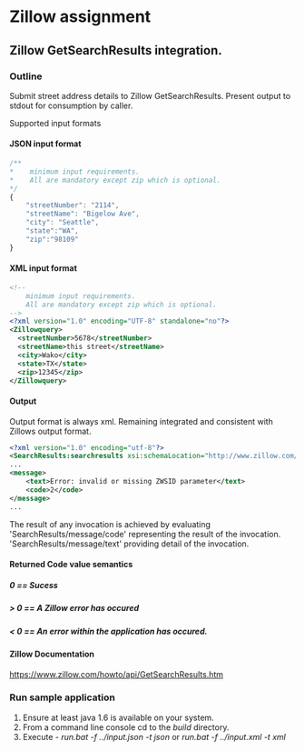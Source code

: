 # Zillow assignment

## Zillow GetSearchResults integration.

### Outline
Submit street address details to Zillow GetSearchResults. Present output to stdout for consumption by caller.

Supported input formats

#### JSON input format
```javascript
/**
*    minimum input requirements.
*    All are mandatory except zip which is optional.
*/
{
	"streetNumber": "2114",
	"streetName": "Bigelow Ave",
	"city": "Seattle",
	"state":"WA",
	"zip":"98109"
}	
```
#### XML input format	
```xml
<!--
	minimum input requirements.
	All are mandatory except zip which is optional.
-->
<?xml version="1.0" encoding="UTF-8" standalone="no"?>
<Zillowquery>
  <streetNumber>5678</streetNumber>
  <streetName>this street</streetName>
  <city>Wako</city>
  <state>TX</state>
  <zip>12345</zip>
</Zillowquery>
```

#### Output
Output format is always xml. Remaining integrated and consistent with Zillows output format.
```xml
<?xml version="1.0" encoding="utf-8"?>
<SearchResults:searchresults xsi:schemaLocation="http://www.zillow.com/static/xsd/SearchResults.xsd http://www.zillowstatic.com/vstatic/0378a4e/static/xsd/SearchResults.xsd" xmlns:xsi="http://www.w3.org/2001/XMLSchema-instance" xmlns:SearchResults="http://www.zillow.com/static/xsd/SearchResults.xsd">
...
<message>
	<text>Error: invalid or missing ZWSID parameter</text>
	<code>2</code>
</message>
...
```	
The result of any invocation is achieved by evaluating
'SearchResults/message/code' representing the result of the invocation.
'SearchResults/message/text' providing detail of the invocation.

#### Returned Code value semantics	
##### 0   == Sucess
##### > 0 == A Zillow error has occured
##### < 0 == An error within the application has occured.

#### Zillow Documentation
https://www.zillow.com/howto/api/GetSearchResults.htm

### Run sample application
1. Ensure at least java 1.6 is available on your system.
2. From a command line console cd to the *build* directory.
3. Execute - *run.bat -f ../input.json -t json* or *run.bat -f ../input.xml -t xml*



 
